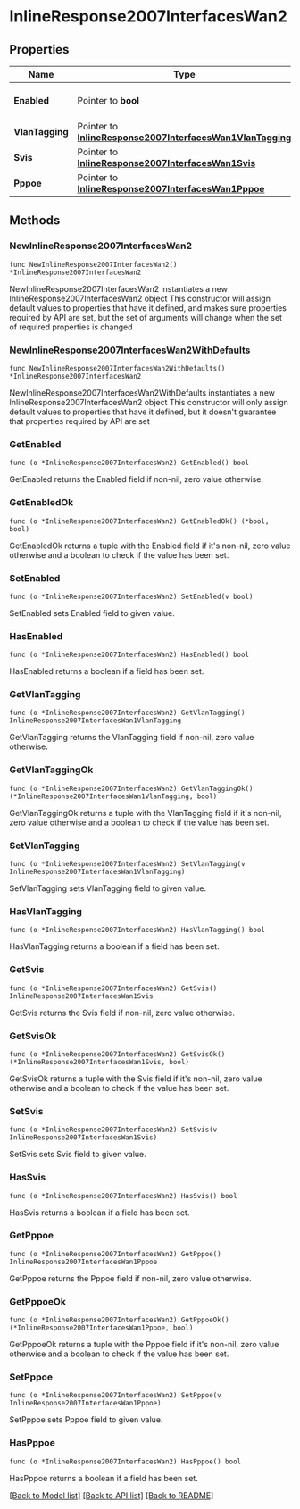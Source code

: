 # InlineResponse2007InterfacesWan2

## Properties

Name | Type | Description | Notes
------------ | ------------- | ------------- | -------------
**Enabled** | Pointer to **bool** | Enable or disable the interface. | [optional] 
**VlanTagging** | Pointer to [**InlineResponse2007InterfacesWan1VlanTagging**](InlineResponse2007InterfacesWan1VlanTagging.md) |  | [optional] 
**Svis** | Pointer to [**InlineResponse2007InterfacesWan1Svis**](InlineResponse2007InterfacesWan1Svis.md) |  | [optional] 
**Pppoe** | Pointer to [**InlineResponse2007InterfacesWan1Pppoe**](InlineResponse2007InterfacesWan1Pppoe.md) |  | [optional] 

## Methods

### NewInlineResponse2007InterfacesWan2

`func NewInlineResponse2007InterfacesWan2() *InlineResponse2007InterfacesWan2`

NewInlineResponse2007InterfacesWan2 instantiates a new InlineResponse2007InterfacesWan2 object
This constructor will assign default values to properties that have it defined,
and makes sure properties required by API are set, but the set of arguments
will change when the set of required properties is changed

### NewInlineResponse2007InterfacesWan2WithDefaults

`func NewInlineResponse2007InterfacesWan2WithDefaults() *InlineResponse2007InterfacesWan2`

NewInlineResponse2007InterfacesWan2WithDefaults instantiates a new InlineResponse2007InterfacesWan2 object
This constructor will only assign default values to properties that have it defined,
but it doesn't guarantee that properties required by API are set

### GetEnabled

`func (o *InlineResponse2007InterfacesWan2) GetEnabled() bool`

GetEnabled returns the Enabled field if non-nil, zero value otherwise.

### GetEnabledOk

`func (o *InlineResponse2007InterfacesWan2) GetEnabledOk() (*bool, bool)`

GetEnabledOk returns a tuple with the Enabled field if it's non-nil, zero value otherwise
and a boolean to check if the value has been set.

### SetEnabled

`func (o *InlineResponse2007InterfacesWan2) SetEnabled(v bool)`

SetEnabled sets Enabled field to given value.

### HasEnabled

`func (o *InlineResponse2007InterfacesWan2) HasEnabled() bool`

HasEnabled returns a boolean if a field has been set.

### GetVlanTagging

`func (o *InlineResponse2007InterfacesWan2) GetVlanTagging() InlineResponse2007InterfacesWan1VlanTagging`

GetVlanTagging returns the VlanTagging field if non-nil, zero value otherwise.

### GetVlanTaggingOk

`func (o *InlineResponse2007InterfacesWan2) GetVlanTaggingOk() (*InlineResponse2007InterfacesWan1VlanTagging, bool)`

GetVlanTaggingOk returns a tuple with the VlanTagging field if it's non-nil, zero value otherwise
and a boolean to check if the value has been set.

### SetVlanTagging

`func (o *InlineResponse2007InterfacesWan2) SetVlanTagging(v InlineResponse2007InterfacesWan1VlanTagging)`

SetVlanTagging sets VlanTagging field to given value.

### HasVlanTagging

`func (o *InlineResponse2007InterfacesWan2) HasVlanTagging() bool`

HasVlanTagging returns a boolean if a field has been set.

### GetSvis

`func (o *InlineResponse2007InterfacesWan2) GetSvis() InlineResponse2007InterfacesWan1Svis`

GetSvis returns the Svis field if non-nil, zero value otherwise.

### GetSvisOk

`func (o *InlineResponse2007InterfacesWan2) GetSvisOk() (*InlineResponse2007InterfacesWan1Svis, bool)`

GetSvisOk returns a tuple with the Svis field if it's non-nil, zero value otherwise
and a boolean to check if the value has been set.

### SetSvis

`func (o *InlineResponse2007InterfacesWan2) SetSvis(v InlineResponse2007InterfacesWan1Svis)`

SetSvis sets Svis field to given value.

### HasSvis

`func (o *InlineResponse2007InterfacesWan2) HasSvis() bool`

HasSvis returns a boolean if a field has been set.

### GetPppoe

`func (o *InlineResponse2007InterfacesWan2) GetPppoe() InlineResponse2007InterfacesWan1Pppoe`

GetPppoe returns the Pppoe field if non-nil, zero value otherwise.

### GetPppoeOk

`func (o *InlineResponse2007InterfacesWan2) GetPppoeOk() (*InlineResponse2007InterfacesWan1Pppoe, bool)`

GetPppoeOk returns a tuple with the Pppoe field if it's non-nil, zero value otherwise
and a boolean to check if the value has been set.

### SetPppoe

`func (o *InlineResponse2007InterfacesWan2) SetPppoe(v InlineResponse2007InterfacesWan1Pppoe)`

SetPppoe sets Pppoe field to given value.

### HasPppoe

`func (o *InlineResponse2007InterfacesWan2) HasPppoe() bool`

HasPppoe returns a boolean if a field has been set.


[[Back to Model list]](../README.md#documentation-for-models) [[Back to API list]](../README.md#documentation-for-api-endpoints) [[Back to README]](../README.md)


